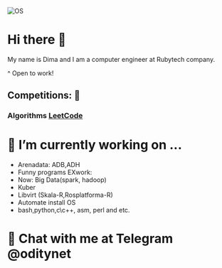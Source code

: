 ![OS](https://a.deviantart.net/avatars/a/r/archlinux.png?2)

# Hi there 👋
My name is Dima and I am a computer engineer at Rubytech company.

^ Open to work!
## Competitions: 🥇

### Algorithms [LeetCode](https://leetcode.com/oditynet/)


# 🔭 I’m currently working on ...
- Arenadata: ADB,ADH
- Funny programs
EXwork:
- Now: Big Data(spark, hadoop)
- Kuber
- Libvirt (Skala-R,Rosplatforma-R)
- Automate install OS
- bash,python,c\c++, asm, perl and etc.


# 💬 Chat with me at Telegram @oditynet
